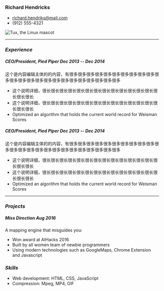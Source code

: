 <div id="page-about">
<div class="flex-wrapper">
<div class="flex-item" style="flex: 1">

### Richard Hendricks

 <!-- 紧接在h1之后的无序列表将被格式化为单个的行，它的目的是用于关联章节 -->
 - <richard.hendriks@mail.com>
 - (912) 555-4321
 
</div>

<div class="flex-item">

![Tux, the Linux mascot](https://www.markdown.xyz/assets/images/tux.png)

</div>
</div>

***

### _Experience_

##### <span>CEO/President, Pied Piper</span> <span>Dec 2013 -- Dec 2014</span>

这个是内容编辑主体的的内容，有很多很多很多很多很多很多很多很多很多很多很多很多很多很多很多很多很多很多很多很多很多很多很多很多

- 这个说明详细，很长很长很长很长很长很长很长很长很长很长很长很长很长很长很长很长
- 这个说明详细，很长很长很长很长很长很长很长很长很长很长很长很长很长很长很长很长
- Optimized an algorithm that holds the current world record for Weisman Scores

##### <span>CEO/President, Pied Piper</span> <span>Dec 2013 -- Dec 2014</span>

这个是内容编辑主体的的内容，有很多很多很多很多很多很多很多很多很多很多很多很多很多很多很多很多很多很多很多很多很多很多很多很多

- 这个说明详细，很长很长很长很长很长很长很长很长很长很长很长很长很长很长很长很长
- 这个说明详细，很长很长很长很长很长很长很长很长很长很长很长很长很长很长很长很长
- Optimized an algorithm that holds the current world record for Weisman Scores

***

### _Projects_
 
 ##### <span>Miss Direction</span> <span>Aug 2016</span>
 
 A mapping engine that misguides you:
 - Won award at AIHacks 2016
 - Built by all women team of newbie programmers
 - Using modern technologies such as GoogleMaps, Chrome Extension and Javascript
    
    
### _Skills_
 
  - Web development: HTML, CSS, JavaScript
  - Compression: Mpeg, MP4, GIF
  
</div>

